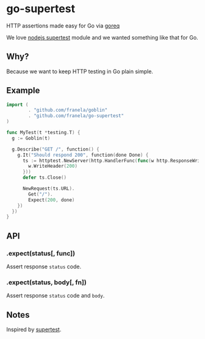 # go-supertest

  HTTP assertions made easy for Go via [goreq](https://github.com/franela/goreq)

  We love [nodejs supertest](https://github.com/visionmedia/supertest) module and we wanted something like that for Go.

## Why?

  Because we want to keep HTTP testing in Go plain simple.
  

## Example


```go
import (
        . "github.com/franela/goblin"
        . "github.com/franela/go-supertest"
)

func MyTest(t *testing.T) {
  g := Goblin(t)

  g.Describe("GET /", function() {
    g.It("Should respond 200", function(done Done) {
      ts := httptest.NewServer(http.HandlerFunc(func(w http.ResponseWriter, r *http.Request) {
        w.WriteHeader(200)
      }))
      defer ts.Close()

      NewRequest(ts.URL).
        Get("/").
        Expect(200, done)
    })
  })
}
```

## API


### .expect(status[, func])

  Assert response `status` code.

### .expect(status, body[, fn])

  Assert response `status` code and `body`.

## Notes

  Inspired by [supertest](https://github.com/visionmedia/supertest).
